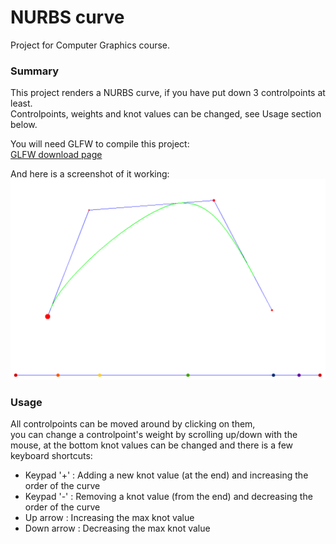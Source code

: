 # NURBS curve
Project for Computer Graphics course.

### Summary
This project renders a NURBS curve, if you have put down 3 controlpoints at least.  
Controlpoints, weights and knot values can be changed, see Usage section below.  

You will need GLFW to compile this project:  
[GLFW download page](http://www.glfw.org/download.html)

And here is a screenshot of it working:
![Screenshot](nurbs-curve.png)

### Usage
All controlpoints can be moved around by clicking on them,  
you can change a controlpoint's weight by scrolling up/down with the mouse,
at the bottom knot values can be changed and there is a few keyboard shortcuts:

* Keypad '+' : Adding a new knot value (at the end) and increasing the order of the curve
* Keypad '-' : Removing a knot value (from the end) and decreasing the order of the curve
* Up arrow : Increasing the max knot value
* Down arrow : Decreasing the max knot value

